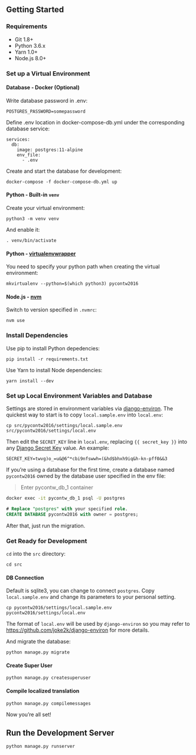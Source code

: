 ## Getting Started

### Requirements

- Git 1.8+
- Python 3.6.x
- Yarn 1.0+
- Node.js 8.0+

### Set up a Virtual Environment

#### Database - Docker (Optional)

Write database password in .env:

    POSTGRES_PASSWORD=somepassword

Define .env location in docker-compose-db.yml under the corresponding database service:

    services:
      db:
        image: postgres:11-alpine
        env_file:
          - .env

Create and start the database for development:

    docker-compose -f docker-compose-db.yml up

#### Python - Built-in `venv`

Create your virtual environment:

    python3 -m venv venv

And enable it:

    . venv/bin/activate

#### Python - [virtualenvwrapper](https://virtualenvwrapper.readthedocs.org)

You need to specify your python path when creating the virtual environment:

    mkvirtualenv --python=$(which python3) pycontw2016

#### Node.js - [nvm](https://github.com/creationix/nvm)

Switch to version specified in `.nvmrc`:

    nvm use

### Install Dependencies

Use pip to install Python depedencies:

    pip install -r requirements.txt

Use Yarn to install Node dependencies:

    yarn install --dev

### Set up Local Environment Variables and Database

Settings are stored in environment variables via [django-environ](http://django-environ.readthedocs.org/en/latest/). The quickest way to start is to copy `local.sample.env` into `local.env`:

    cp src/pycontw2016/settings/local.sample.env src/pycontw2016/settings/local.env

Then edit the `SECRET_KEY` line in `local.env`, replacing `{{ secret_key }}` into any [Django Secret Key](http://www.miniwebtool.com/django-secret-key-generator/) value. An example:

    SECRET_KEY=twvg)o_=u&@6^*cbi9nfswwh=(&hd$bhxh9iq&h-kn-pff0&&3

If you’re using a database for the first time, create a database named `pycontw2016` owned by the database user specified in the env file:

> Enter pycontw_db_1 container
```cmd
docker exec -it pycontw_db_1 psql -U postgres
```

```sql
# Replace "postgres" with your specified role.
CREATE DATABASE pycontw2016 with owner = postgres;
```

After that, just run the migration.

### Get Ready for Development

`cd` into the `src` directory:

    cd src

#### DB Connection
Default is sqlite3, you can change to connect `postgres`.
Copy `local.sample.env` and change its parameters to your personal setting.

    cp pycontw2016/settings/local.sample.env pycontw2016/settings/local.env

The format of `local.env` will be used by `django-environ` so you may refer to https://github.com/joke2k/django-environ for more details.

And migrate the database:

    python manage.py migrate

#### Create Super User

    python manage.py createsuperuser

#### Compile localized translation

    python manage.py compilemessages

Now you’re all set!

## Run the Development Server

    python manage.py runserver
